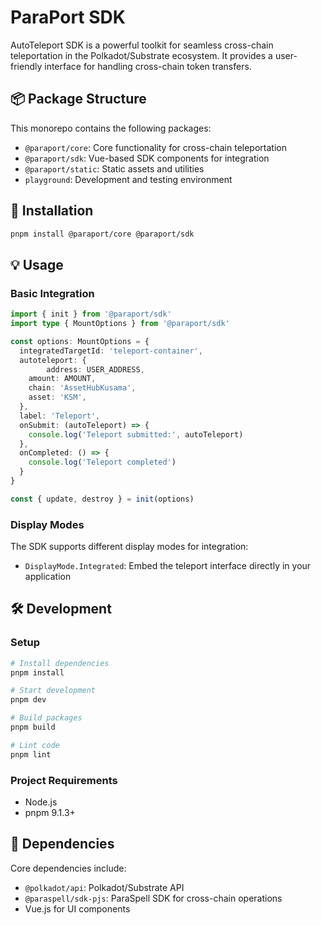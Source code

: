 # ParaPort SDK

AutoTeleport SDK is a powerful toolkit for seamless cross-chain teleportation in the Polkadot/Substrate ecosystem. It provides a user-friendly interface for handling cross-chain token transfers.

## 📦 Package Structure

This monorepo contains the following packages:

- `@paraport/core`: Core functionality for cross-chain teleportation
- `@paraport/sdk`: Vue-based SDK components for integration
- `@paraport/static`: Static assets and utilities
- `playground`: Development and testing environment

## 🚀 Installation

```bash
pnpm install @paraport/core @paraport/sdk
```

## 💡 Usage

### Basic Integration

```typescript
import { init } from '@paraport/sdk'
import type { MountOptions } from '@paraport/sdk'

const options: MountOptions = {
  integratedTargetId: 'teleport-container',
  autoteleport: {
 		address: USER_ADDRESS,
    amount: AMOUNT,
    chain: 'AssetHubKusama',
    asset: 'KSM',
  },
  label: 'Teleport',
  onSubmit: (autoTeleport) => {
    console.log('Teleport submitted:', autoTeleport)
  },
  onCompleted: () => {
    console.log('Teleport completed')
  }
}

const { update, destroy } = init(options)
```

### Display Modes

The SDK supports different display modes for integration:

- `DisplayMode.Integrated`: Embed the teleport interface directly in your application

## 🛠️ Development

### Setup

```bash
# Install dependencies
pnpm install

# Start development
pnpm dev

# Build packages
pnpm build

# Lint code
pnpm lint
```

### Project Requirements

- Node.js
- pnpm 9.1.3+

## 🔗 Dependencies

Core dependencies include:

- `@polkadot/api`: Polkadot/Substrate API
- `@paraspell/sdk-pjs`: ParaSpell SDK for cross-chain operations
- Vue.js for UI components
